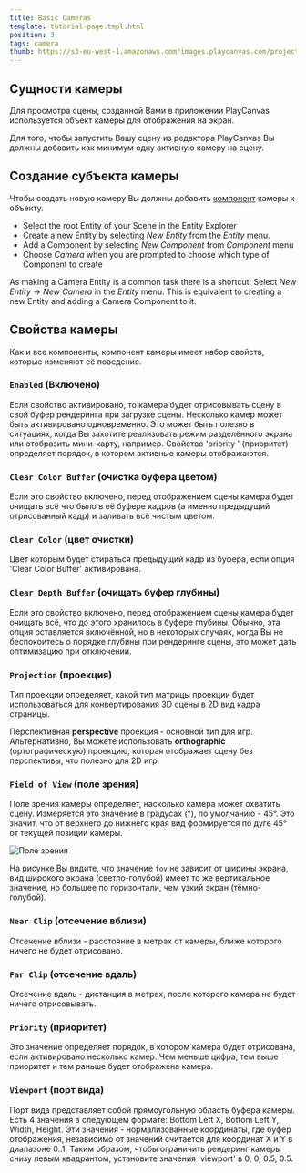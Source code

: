 ```yaml
---
title: Basic Cameras
template: tutorial-page.tmpl.html
position: 3
tags: camera
thumb: https://s3-eu-west-1.amazonaws.com/images.playcanvas.com/projects/12/186/KM6GIE-image-75.jpg
---
```


## Сущности камеры

Для просмотра сцены, созданной Вами в приложении PlayCanvas используется объект камеры для отображения на экран.

Для того, чтобы запустить Вашу сцену из редактора PlayCanvas Вы должны добавить как минимум одну активную камеру на сцену.

## Создание субъекта камеры

Чтобы создать новую камеру Вы должны добавить [компонент][1] камеры к объекту.

* Select the root Entity of your Scene in the Entity Explorer
* Create a new Entity by selecting *New Entity* from the *Entity* menu.
* Add a Component by selecting *New Component* from *Component* menu
* Choose *Camera* when you are prompted to choose which type of Component to create

As making a Camera Entity is a common task there is a shortcut: Select *New Entity* -> *New Camera* in the *Entity* menu.
This is equivalent to creating a new Entity and adding a Camera Component to it.

## Свойства камеры

Как и все компоненты, компонент камеры имеет набор свойств, которые изменяют её поведение.

### `Enabled` (Включено)

Если свойство активировано, то камера будет отрисовывать сцену в свой буфер рендеринга при загрузке сцены. Несколько камер может быть активировано одновременно. Это может быть полезно в ситуациях, когда Вы захотите реализовать режим разделённого экрана или отобразить мини-карту, например. Свойство 'priority ' (приоритет) определяет порядок, в котором активные камеры отображаются.

### `Clear Color Buffer` (очистка буфера цветом)

Если это свойство включено, перед отображением сцены камера будет очищать всё что было в её буфере кадров (а именно предыдущий отрисованный кадр) и заливать всё чистым цветом.

### `Clear Color` (цвет очистки)

Цвет которым будет стираться предыдущий кадр из буфера, если опция 'Clear Color Buffer' активирована.

### `Clear Depth Buffer` (очищать буфер глубины)

Если это свойство включено, перед отображением сцены камера будет очищать всё, что до этого хранилось в буфере глубины. Обычно, эта опция оставляется включённой, но в некоторых случаях, когда Вы не беспокоитесь о порядке глубины при рендеринге сцены, это может дать оптимизацию при отключении. 

### `Projection` (проекция)

Тип проекции определяет, какой тип матрицы проекции будет использоваться для конвертирования 3D сцены в 2D вид кадра страницы.

Перспективная  **perspective** проекция - основной тип для игр. Альтернативно, Вы можете использовать **orthographic** (ортографическую) проекцию, которая отображает сцену без перспективы, что полезно для 2D игр.

### `Field of View` (поле зрения)

Поле зрения камеры определяет, насколько камера может охватить сцену. Измеряется это значение в градусах (&deg;), по умолчанию - 45&deg;. Это значит, что от верхнего до нижнего края вид формируется по дуге 45&deg; от текущей позиции камеры.

![Поле зрения][2]

На рисунке Вы видите, что значение `fov` не зависит от ширины экрана, вид широкого экрана (светло-голубой) имеет то же вертикальное значение, но большее по горизонтали, чем узкий экран (тёмно-голубой).

### `Near Clip` (отсечение вблизи)

Отсечение вблизи - расстояние в метрах от камеры, ближе которого ничего не будет отрисовано.

### `Far Clip` (отсечение вдаль)

Отсечение вдаль - дистанция в метрах, после которого камера не будет ничего отрисовывать.

### `Priority` (приоритет)

Это значение определяет порядок, в котором камера будет отрисована, если активировано несколько камер. Чем меньше цифра, тем выше приоритет и тем раньше будет отображена камера.

### `Viewport` (порт вида)

Порт вида представляет собой прямоугольную область буфера камеры. Есть 4 значения в следующем формате: Bottom Left X, Bottom Left Y, Width, Height. Эти значения - нормализованные координаты, где буфер отображения, независимо от значений считается для координат X и Y в диапазоне 0..1. Таким образом, чтобы ограничить рендеринг камеры снизу левым квадрантом, установите значения 'viewport' в 0, 0, 0.5, 0.5.

[1]: /user-manual/glossary#component
[2]: /images/platform/field_of_view.png

